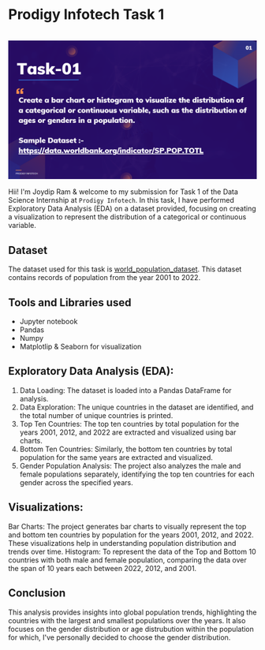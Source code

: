 # Prodigy Infotech Task 1
<br>
<img src="https://github.com/MrDeeep/prodigy_infotech_task1/blob/main/task1.png">

Hii! I'm Joydip Ram & welcome to my submission for Task 1 of the Data Science Internship at `Prodigy Infotech`. In this task, I have performed Exploratory Data Analysis (EDA) on a dataset provided, focusing on creating a visualization to represent the distribution of a categorical or continuous variable.

## Dataset

The dataset used for this task is <a href="https://github.com/kindo-tk/PRODIGY_DS_01/blob/main/worldpopulationdata.csv">world_population_dataset</a>. This dataset contains records of population from the year 2001 to 2022. 

## Tools and Libraries used
- Jupyter notebook
- Pandas
- Numpy
- Matplotlip & Seaborn for visualization

## Exploratory Data Analysis (EDA):
1. Data Loading: The dataset is loaded into a Pandas DataFrame for analysis.
2. Data Exploration: The unique countries in the dataset are identified, and the total number of unique countries is printed.
3. Top Ten Countries: The top ten countries by total population for the years 2001, 2012, and 2022 are extracted and visualized using bar charts.
4. Bottom Ten Countries: Similarly, the bottom ten countries by total population for the same years are extracted and visualized.
5. Gender Population Analysis: The project also analyzes the male and female populations separately, identifying the top ten countries for each gender across the specified years.

## Visualizations:
Bar Charts: The project generates bar charts to visually represent the top and bottom ten countries by population for the years 2001, 2012, and 2022. These visualizations help in understanding population distribution and trends over time.
Histogram: To represent the data of the Top and Bottom 10 countries with both male and female population, comparing the data over the span of 10 years each between 2022, 2012, and 2001.

## Conclusion
This analysis provides insights into global population trends, highlighting the countries with the largest and smallest populations over the years. It also focuses on the gender distribution or age distrubution within the population for which, I've personally decided to choose the gender distribution.
